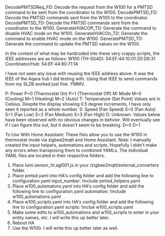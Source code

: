 DecodePMTSDReq_FD: Decode the request from the W100 for a PMTSD command to be sent from the coordinator to the W100.
DecodePMTSD_FD: Decode the PMTSD commands sent from the W100 to the coordinator.
DecodePMTSD_TD: Decode the PMTSD commands sent from the coordinator to the W100.
GenerateHVACOff_TD: Generate the command to disable HVAC mode on the W100.
GenerateHVACOn_TD: Generate the command to enable HVAC mode on the W100.
GeneratePMTSD_TD: Generate the command to update the PMTSD values on the W100.

In the context of what may be hardcoded into these very crappy scripts, the IEEE addresses are as follows:
    W100 (TH-S04D): 54:EF:44:10:01:2D:D6:31
    Coordinator/Hub: 54:EF:44:80:71:1A

I have not seen any issue with reusing the IEEE address above. It was the IEEE of the Aqara hub I did testing with. Using that IEEE to send commands from my SLZB worked just fine. YMMV.

P: Power
    P=0 (Thermostat On)
    P=1 (Thermostat Off)
M: Mode
    M=0 (Cooling)
    M=1 (Heating)
    M=2 (Auto)
T: Temperature (Set Point)
    Values are in Celsius. Despite the display showing 0.5 degree increments, I have only seen it reported as a whole number.
S: Speed (Fan Speed)
    S=0 (Fan Auto)
    S=1 (Fan Low)
    S=2 (Fan Medium)
    S=3 (Fan High)
D: Unknown. Values below have been observed with no obvious changes in behvior. Will eventually see if I can figure this out, but it doesn't seem to be breaking.
    D=0
    D=1

To Use With Home Assistant:
These files allow you to use the W100 in thermostat mode via zigbee2mqtt and Home Assistant. Note: I manually created the input helpers, automations and scripts. Hopefully I didn't make any errors when transposing them to combined YAMLs. The individual YAML files are located in their respective folders.

   1. Place lumi.sensor_ht.agl001.js in your /zigbee2mqtt/external_converters folder.
   2. Place pmtsd.yaml into HA's config folder and add the following line to configuration.yaml input_number: !include pmtsd_helpers.yaml
   3. Place w100_automatons.yaml into HA's config folder and add the following line to configuration.yaml automation: !include w100_automations.yaml
   4. Place w100_scripts.yaml into HA's config folder and add the following line to configuration.yaml scripts: !inclue w100_scripts.yaml
   5. Make some edits to w100_automations and w100_scripts to enter in your entity names, etc. I will write this up better later.
   6. Reboot HA
   7. Use the W100. I will write this up better later as well.


